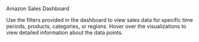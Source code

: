 Amazon Sales Dashboard

Use the filters provided in the dashboard to view sales data for specific time periods, products, categories, or regions.
Hover over the visualizations to view detailed information about the data points.
